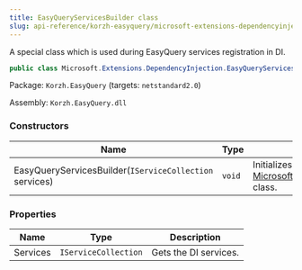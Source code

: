 ```yaml
---
title: EasyQueryServicesBuilder class
slug: api-reference/korzh-easyquery/microsoft-extensions-dependencyinjection-namespace/easyqueryservicesbuilder-class
---
```

A special class which is used during EasyQuery services registration in DI.
```csharp
public class Microsoft.Extensions.DependencyInjection.EasyQueryServicesBuilder

```
Package: `Korzh.EasyQuery` (targets: `netstandard2.0`)

Assembly: `Korzh.EasyQuery.dll`

### Constructors

| Name | Type | Description | 
| --- | --- | --- | 
| EasyQueryServicesBuilder(`IServiceCollection` services) | `void` | Initializes a new instance of the [Microsoft.Extensions.DependencyInjection.EasyQueryServicesBuilder](api-reference/korzh-easyquery/microsoft-extensions-dependencyinjection-namespace/easyqueryservicesbuilder-class) class. | 


### Properties

| Name | Type | Description | 
| --- | --- | --- | 
| Services | `IServiceCollection` | Gets the DI services. |